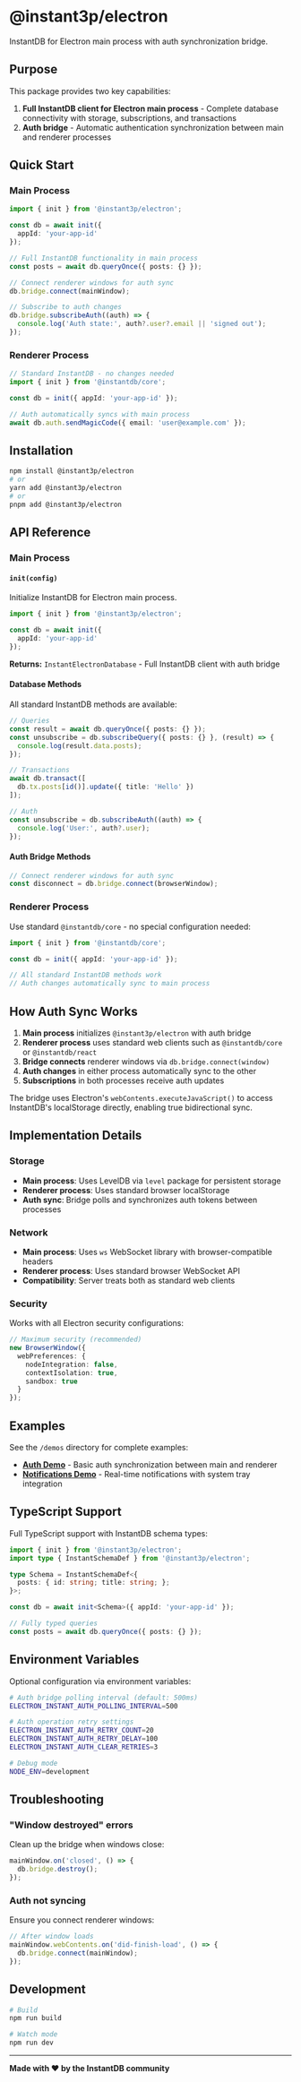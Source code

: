 # @instant3p/electron

InstantDB for Electron main process with auth synchronization bridge.

## Purpose

This package provides two key capabilities:

1. **Full InstantDB client for Electron main process** - Complete database connectivity with storage, subscriptions, and transactions
2. **Auth bridge** - Automatic authentication synchronization between main and renderer processes

## Quick Start

### Main Process

```typescript
import { init } from '@instant3p/electron';

const db = await init({
  appId: 'your-app-id'
});

// Full InstantDB functionality in main process
const posts = await db.queryOnce({ posts: {} });

// Connect renderer windows for auth sync
db.bridge.connect(mainWindow);

// Subscribe to auth changes
db.bridge.subscribeAuth((auth) => {
  console.log('Auth state:', auth?.user?.email || 'signed out');
});
```

### Renderer Process

```typescript
// Standard InstantDB - no changes needed
import { init } from '@instantdb/core';

const db = init({ appId: 'your-app-id' });

// Auth automatically syncs with main process
await db.auth.sendMagicCode({ email: 'user@example.com' });
```

## Installation

```bash
npm install @instant3p/electron
# or
yarn add @instant3p/electron
# or 
pnpm add @instant3p/electron
```

## API Reference

### Main Process

#### `init(config)`

Initialize InstantDB for Electron main process.

```typescript
import { init } from '@instant3p/electron';

const db = await init({
  appId: 'your-app-id'
});
```

**Returns:** `InstantElectronDatabase` - Full InstantDB client with auth bridge

#### Database Methods

All standard InstantDB methods are available:

```typescript
// Queries
const result = await db.queryOnce({ posts: {} });
const unsubscribe = db.subscribeQuery({ posts: {} }, (result) => {
  console.log(result.data.posts);
});

// Transactions
await db.transact([
  db.tx.posts[id()].update({ title: 'Hello' })
]);

// Auth
const unsubscribe = db.subscribeAuth((auth) => {
  console.log('User:', auth?.user);
});
```

#### Auth Bridge Methods

```typescript
// Connect renderer windows for auth sync
const disconnect = db.bridge.connect(browserWindow);
```

### Renderer Process

Use standard `@instantdb/core` - no special configuration needed:

```typescript
import { init } from '@instantdb/core';

const db = init({ appId: 'your-app-id' });

// All standard InstantDB methods work
// Auth changes automatically sync to main process
```

## How Auth Sync Works

1. **Main process** initializes `@instant3p/electron` with auth bridge
2. **Renderer process** uses standard web clients such as `@instantdb/core` or `@instantdb/react`
3. **Bridge connects** renderer windows via `db.bridge.connect(window)`
4. **Auth changes** in either process automatically sync to the other
5. **Subscriptions** in both processes receive auth updates

The bridge uses Electron's `webContents.executeJavaScript()` to access InstantDB's localStorage directly, enabling true bidirectional sync.

## Implementation Details

### Storage
- **Main process**: Uses LevelDB via `level` package for persistent storage
- **Renderer process**: Uses standard browser localStorage
- **Auth sync**: Bridge polls and synchronizes auth tokens between processes

### Network
- **Main process**: Uses `ws` WebSocket library with browser-compatible headers
- **Renderer process**: Uses standard browser WebSocket API
- **Compatibility**: Server treats both as standard web clients

### Security
Works with all Electron security configurations:

```typescript
// Maximum security (recommended)
new BrowserWindow({
  webPreferences: {
    nodeIntegration: false,
    contextIsolation: true,
    sandbox: true
  }
});
```

## Examples

See the `/demos` directory for complete examples:

- **[Auth Demo](./demos/auth/)** - Basic auth synchronization between main and renderer
- **[Notifications Demo](./demos/notifications/)** - Real-time notifications with system tray integration

## TypeScript Support

Full TypeScript support with InstantDB schema types:

```typescript
import { init } from '@instant3p/electron';
import type { InstantSchemaDef } from '@instant3p/electron';

type Schema = InstantSchemaDef<{
  posts: { id: string; title: string; };
}>;

const db = await init<Schema>({ appId: 'your-app-id' });

// Fully typed queries
const posts = await db.queryOnce({ posts: {} });
```

## Environment Variables

Optional configuration via environment variables:

```bash
# Auth bridge polling interval (default: 500ms)
ELECTRON_INSTANT_AUTH_POLLING_INTERVAL=500

# Auth operation retry settings
ELECTRON_INSTANT_AUTH_RETRY_COUNT=20
ELECTRON_INSTANT_AUTH_RETRY_DELAY=100
ELECTRON_INSTANT_AUTH_CLEAR_RETRIES=3

# Debug mode
NODE_ENV=development
```

## Troubleshooting

### "Window destroyed" errors
Clean up the bridge when windows close:

```typescript
mainWindow.on('closed', () => {
  db.bridge.destroy();
});
```

### Auth not syncing
Ensure you connect renderer windows:

```typescript
// After window loads
mainWindow.webContents.on('did-finish-load', () => {
  db.bridge.connect(mainWindow);
});
```

## Development

```bash
# Build
npm run build

# Watch mode
npm run dev
```

---

**Made with ❤️ by the InstantDB community**
